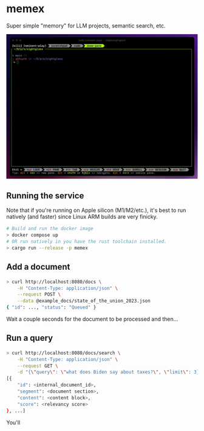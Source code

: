 # memex

Super simple "memory" for LLM projects, semantic search, etc.

<p align="center">
    <img src="docs/memex-in-action.gif">
</p>

## Running the service

Note that if you're running on Apple silicon (M1/M2/etc.), it's best to run natively (and faster)
since Linux ARM builds are very finicky.

``` bash
# Build and run the docker image
> docker compose up
# OR run natively in you have the rust toolchain installed.
> cargo run --release -p memex
```

## Add a document

``` bash
> curl http://localhost:8080/docs \
    -H "Content-Type: application/json" \
    --request POST \
    --data @example_docs/state_of_the_union_2023.json
{ "id": ..., "status": "Queued" }
```

Wait a couple seconds for the document to be processed and then...

## Run a query

``` bash
> curl http://localhost:8080/docs/search \
    -H "Content-Type: application/json" \
    --request GET \
    -d "{\"query\": \"what does Biden say about taxes?\", \"limit\": 3}"
[{
    "id": <internal_document_id>,
    "segment": <document section>,
    "content": <content block>,
    "score": <relevancy score>
}, ...]
```

You'll